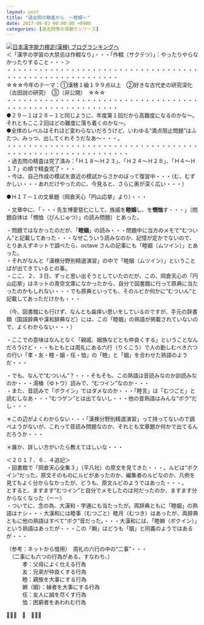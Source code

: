 ```yaml
---
layout: post
title: "過去問の精査から　～睦姻～"
date: 2017-06-02 00:00:00 +0900
categories: [過去問等の深掘りシリーズ]
---
```


[![](/syuusyuu9701/assets/images/過去問の精査から-～睦姻～-br_c_3028_1.gif)](http://blog.with2.net/link.php?1659096:3028 "日本漢字能力検定(漢検) ブログランキングへ")[日本漢字能力検定(漢検) ブログランキングへ](http://blog.with2.net/link.php?1659096:3028)  
＜「漢字の学習の大禁忌は作輟なり」・・・「作輟（サクテツ）」：やったりやらなかったりすること・・・＞  
・・・・・・・・・・・・・・・・・・・・・・・・・・・・・・・・・・・・・・・・・・・・・・・・・・・・・・・・・  
☆☆☆今年のテーマ：①漢検１級１９９点以上　②好きな古代史の研究深化（古田説の研究）　③（非公開）　☆☆☆　　  
・・・・・・・・・・・・・・・・・・・・・・・・・・・・・・・・・・・・・・・・・・・・・・・・・・・・・・・・・  
●２９－１は２８－１と同じように、年度第１回だから高難度になるのかな～。それともここ２回ほどの難度に落ち着くのかな～。  
●全体のレベルはそれほど変わらないだろうけど、いわゆる“満点阻止問題”はふたつ、みっつ、出してくれそうだなあ～・・・。  
・・・・・・・・・・・・・・・・・・・・・・・・・・・・・・・・・・・・・・・・・・・・・・・・・・・・・・・・・・・  
・過去問の精査は完了済み：「Ｈ１８～Ｈ２３」、「Ｈ２４～Ｈ２８」、「Ｈ４～Ｈ１７」の順で精査完了・・・  
・今は、自己作成の模試を直近の模試からさかのぼって復習中・・・（む、むずかしい・・・あれだけやったのに、今見ると、さらに奥が深く広い・・・）  
  
●Ｈ１７－１の文章題（岡倉天心「円山応挙」より）・・・  
  
・文章中に、「・・・先生博愛慈仁にして、族戚を**睦姻**し、を**憫恤**す・・・」（問題自体は「憫恤（びんじゅつ）」の読み問題）とあった。  
  
・問題ではなかったのだが、「**睦姻**」の読み・・・問題中に当方のメモで“むついん”と記載してあった・・・なぜこういう読みなのか、記憶が定かでないので、とりあえずネットで調べたら、octave さんの記事にも「睦姻（ムツイン）」とあった。  
・それがなんと「漢検分野別精選演習」の中で「睦姻（ムツイン）」ということばが出てきているとの事。  
・ここ、２、３日、ずっと思い出そうとしていたのだが、この、岡倉天心の「円山応挙」はネットの青空文庫になかったから、自分で図書館に行って原典に当たったのかもしれない・・・でも原典といっても、そのルビか何かに“むついん”と記載してあっただけかも・・・  
  
（今、図書館にも行けず、なんとも歯痒い思いをしているのですが、手元の辞書類（国語辞典や漢和辞典など）には、この「睦姻」の熟語が掲載されていないので、よくわからない・・・）  
  
  
・ここでの意味はなんとなく「親戚、姻族などとも仲良くする」ということなんだろうけど・・・もともとは周礼にある六行（りくこう）で人の勤しむべき六つの行い「孝・友・睦・姻・任・恤」の「睦」と「姻」を合わせた熟語のようだ・・・  
  
・でも、なんで“むついん”？・・・そもそも、この熟語は音読みなのか訓読みなのか・・・湯桶（ゆトウ）読みで、“むつイン”なのか・・・  
・また、音読みで「ボクイン」ではダメなのか・・・「睦言」は「むつごと」と読むしなあ・・・“むつゲン”とは出てないし・・・他の音熟語はみんな“ボク”だし・・・  
  
  
＊この辺がよくわからない・・・「漢検分野別精選演習」って持ってないので調べようがないが、これって音読み問題なのか、それとも文章題か何かで出てるんだろうか・・・  
  
＊誰か、詳しい方がいたら教えてほしいな・・・  
  
＜２０１７．６．４追記＞  
・図書館で「岡倉天心全集３」（平凡社）の原文を見てきた・・・。ルビは“ボクイン”だった。原文そのものにルビがあったのか、編集者のルビなのか、凡例を見てもよく分からなかったが、どうも、原文ルビのようではあった・・・。  
とすると、ますます“むつイン”と自分でメモしたのは何だったのか、ますます分からなくなった（ーー）  
・ついでに、念の為、大漢和・字通にも当たったが。両辞典ともに「睦姻」の熟語はナシ・・・大漢和には睦事（むつごと）睦月（むつき）はあったが、両辞典ともに他の熟語はすべて“ボク”音だった。・・・大漢和には、「睦婣（ボクイン）」という熟語はあったが・・・この「婣」はどうも「姻」と同義のようではあるが・・・  
  
（参考：ネットから借用）　周礼の六行の中の“二事”・・・  
　（二事にも六つの行為がある。すなわち、）  
　　　孝：父母によく仕える行為  
　　　友：兄弟が仲良くする行為  
　　　睦：親族を大事にする行為  
　　　婣（姻）：縁者を大事にする行為　　　  
　　　任：友人に誠を尽くす行為  
　　　恤：困窮者をあわれむ行為  
  
👋👋👋　🐔　👋👋👋  